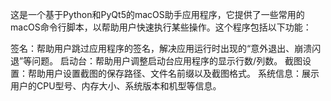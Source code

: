 这是一个基于Python和PyQt5的macOS助手应用程序，它提供了一些常用的macOS命令行脚本，以帮助用户快速执行某些操作。这个程序包括以下功能：

签名：帮助用户跳过应用程序的签名，解决应用运行时出现的“意外退出、崩溃闪退”等问题。
启动台：帮助用户调整启动台应用程序的显示行数/列数。
截图设置：帮助用户设置截图的保存路径、文件名前缀以及截图格式。
系统信息：展示用户的CPU型号、内存大小、系统版本和机型等信息。
